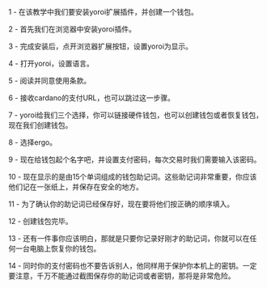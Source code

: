 1 - 在该教学中我们要安装yoroi扩展插件，并创建一个钱包。

2 - 首先我们在浏览器中安装yoroi插件。

3 - 完成安装后，点开浏览器扩展按钮，设置yoroi为显示。

4 - 打开yoroi，设置语言。

5 - 阅读并同意使用条款。

6 - 接收cardano的支付URL，也可以跳过这一步骤。

7 - yoroi给我们三个选择，你可以链接硬件钱包，也可以创建钱包或者恢复钱包，现在我们创建钱包。

8 - 选择ergo。

9 - 现在给钱包起个名字吧，并设置支付密码，每次交易时我们需要输入该密码。

10 - 现在显示的是由15个单词组成的钱包助记词。这些助记词非常重要，你应该他们记在一张纸上，并保存在安全的地方。

11 - 为了确认你的助记词已经保存好，现在要将他们按正确的顺序填入。

12 - 创建钱包完毕。

13 - 还有一件事你应该明白，那就是只要你记录好刚才的助记词，你就可以在任何一台电脑上恢复你的钱包。

14 - 同时你的支付密码也不要告诉别人，他同样用于保护你本机上的密钥。一定要注意，千万不能通过截图保存你的助记词或者密钥，那将是非常危险。
